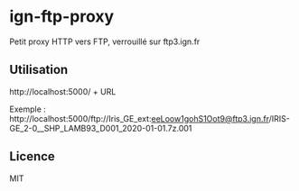 # ign-ftp-proxy

Petit proxy HTTP vers FTP, verrouillé sur ftp3.ign.fr

## Utilisation

http://localhost:5000/ + URL

Exemple : http://localhost:5000/ftp://Iris_GE_ext:eeLoow1gohS1Oot9@ftp3.ign.fr/IRIS-GE_2-0__SHP_LAMB93_D001_2020-01-01.7z.001

## Licence

MIT
